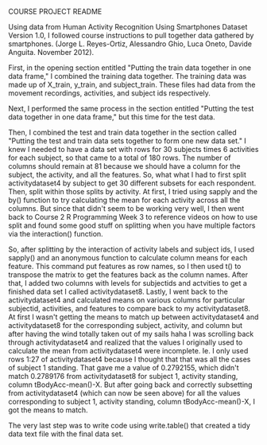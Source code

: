 COURSE PROJECT README 

Using data from Human Activity Recognition Using Smartphones Dataset Version 1.0, I followed course instructions to pull together data gathered by smartphones. (Jorge L. Reyes-Ortiz, Alessandro Ghio, Luca Oneto, Davide Anguita. November 2012).

First, in the opening section entitled "Putting the train data together in one data frame," I combined the training data together. The training data was made up of X_train, y_train, and subject_train. These files had data from the movement recordings, activities, and subject ids respectively. 

Next, I performed the same process in the section entitled "Putting the test data together in one data frame," but this time for the test data.

Then, I combined the test and train data together in the section called "Putting the test and train data sets together to form one new data set." I knew I needed to have a data set with rows for 30 subjects times 6 activities for each subject, so that came to a total of 180 rows. The number of columns should remain at 81 because we should have a column for the subject, the activity, and all the features. So, what what I had to first split activitydataset4 by subject to get 30 different subsets for each respondent. Then, split within those splits by activity. At first, I tried using sapply and the by() function to try calculating the mean for each activity across all the columns. But since that didn't seem to be working very well, I then went back to Course 2 R Programming Week 3 to reference videos on how to use split and found some good stuff on splitting when you have multiple factors via the interaction() function.

So, after splitting by the interaction of activity labels and subject ids, I used sapply() and an anonymous function to calculate column means for each feature. This command put features as row names, so I then used t() to transpose the matrix to get the features back as the column names. After that, I added two columns with levels for subjectids and actvities to get a finished data set I called activitydataset8. Lastly, I went back to the activitydataset4 and calculated means on various columns for particular subjectid, activities, and features to compare back to my activitydataset8. At first I wasn't getting the means to match up between activitydataset4 and activitydataset8 for the corresponding subject, activity, and column but after having the wind totally taken out of my sails haha I was scrolling back through activitydataset4 and realized that the values I originally used to calculate the mean from activitydataset4 were incomplete. Ie. I only used rows 1:27 of activitydataset4 because I thought that that was all the cases of subject 1 standing. That gave me a value of 0.2792155, which didn't match 0.2789176 from activitydataset8 for subject 1, activity standing, column tBodyAcc-mean()-X. But after going back and correctly subsetting from activitydataset4 (which can now be seen above) for all the values corresponding to subject 1, activity standing, column tBodyAcc-mean()-X, I got the means to match. 

The very last step was to write code using write.table() that created a tidy data text file with the final data set.
